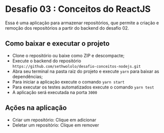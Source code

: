 # Desafio 03 : Conceitos do ReactJS

Essa é uma aplicação para armazenar repositórios, que permite a criação e remoção dos repositórios a partir do backend do desafio 02.

## Como baixar e executar o projeto

 - Clone o repositório ou baixe como ZIP e descompacte;
 - Execute o backend do repositório `https://github.com/sethwololo/desafio-conceitos-nodejs.git`
 - Abra seu terminal na pasta raiz do projeto e execute `yarn` para baixar as dependências;
 - Para iniciar a aplicação execute o comando  `yarn start`
 - Para executar os testes automatizados execute o comando  `yarn test`
 - A aplicação será executada na porta `3000`
 
## Ações na aplicação
 - Criar um repositório: Clique em adicionar
 - Deletar um repositório: Clique em remover


